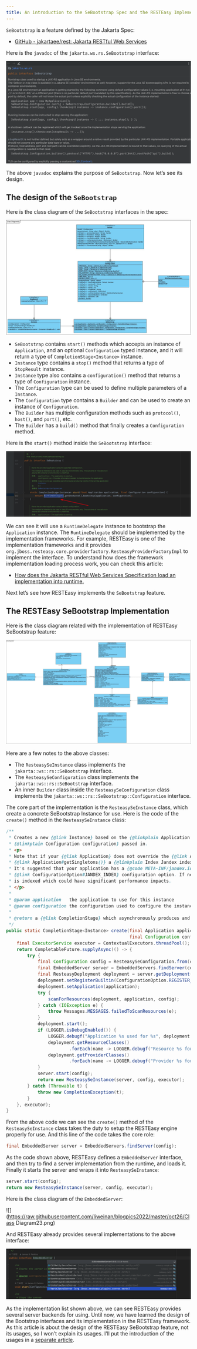 ```yaml
---
title: An introduction to the SeBootstrap Spec and the RESTEasy Implementation
--- 
```


`SeBootstrap` is a feature defined by the Jakarta Spec:

- [GitHub - jakartaee/rest: Jakarta RESTful Web Services](https://github.com/jakartaee/rest)

Here is the `javadoc` of the `jakarta.ws.rs.SeBootstrap` interface:

![](https://raw.githubusercontent.com/liweinan/blogpics2022/master/oct26/9DBD8875-2B0E-4272-980D-904218367095.png)

The above `javadoc` explains the purpose of `SeBootstrap`. Now let’s see its design.

## The design of the `SeBootstrap`

Here is the class diagram of the `SeBootstrap` interfaces in the spec:

![](https://raw.githubusercontent.com/liweinan/blogpics2022/master/oct26/sebootstrap.jpg)

- `SeBootstrap` contains `start()` methods which accepts an instance of `Application`, and an optional `Configuration` typed instance, and it will return a type of `CompletionStage<Instance>` instance.
- `Instance` type contains a `stop()` method that returns a type of `StopResult` instance.
- `Instance` type also contains a `configuration()` method that returns a type of `Configuration` instance.
- The `Configuration` type can be used to define multiple parameters of a `Instance`.
- The `Configuration` type contains a `Builder` and can be used to create an instance of `Configuration`.
- The `Builder` has multiple configuration methods such as `protocol()`, `host()`, and `port()`, etc.
- The `Builder` has a `build()` method that finally creates a `Configuration` method.

Here is the `start()` method inside the `SeBootstrap` interface:

![](https://raw.githubusercontent.com/liweinan/blogpics2022/master/oct26/E6A4BEAE-6C75-46CB-B3CF-2340D3D7BC53.png)

We can see it will use a `RuntimeDelegate` instance to bootstrap the `Application` instance. The `RuntimeDelegate` should be implemented by the implementation frameworks. For example, RESTEasy is one of the implementation frameworks and it provides `org.jboss.resteasy.core.providerfactory.ResteasyProviderFactoryImpl` to implement the interface. To understand how does the framework implementation loading process work, you can check this article:

- [How does the Jakarta RESTful Web Services Specification load an implementation into runtime.](https://weinan.io/2022/10/25/jakarta-spec.html)

Next let’s see how RESTEasy implements the `SeBootstrap` feature.

## The RESTEasy SeBootstrap Implementation

Here is the class diagram related with the implementation of RESTEasy SeBootstrap feature:

![](https://raw.githubusercontent.com/liweinan/blogpics2022/master/oct26/resteasy_sebootstrap_impl.jpg)

Here are a few notes to the above classes:

- The `ResteasySeInstance` class implements the `jakarta::ws::rs::SeBootstrap` interface.
- The `ResteasySeConfiguration` class implements the `jakarta::ws::rs::SeBootstrap` interface.
- An inner `Builder` class inside the `ResteasySeConfiguration` class implements the `jakarta::ws::rs::SeBootstrap::Configuration` interface.

The core part of the implementation is the `ResteasySeInstance` class, which create a concrete SeBootstrap Instance for use. Here is the code of the `create()` method in the `ResteasySeInstance` class:

```java
/**
 * Creates a new {@link Instance} based on the {@linkplain Application application} and
 * {@linkplain Configuration configuration} passed in.
 * <p>
 * Note that if your {@link Application} does not override the {@link Application#getClasses()} or
 * {@link Application#getSingletons()} a {@linkplain Index Jandex index} is used to find resources and providers.
 * It's suggested that your application has a {@code META-INF/jandex.idx} or you provide an index with the
 * {@link ConfigurationOption#JANDEX_INDEX} configuration option. If neither of those exist, the class path itself
 * is indexed which could have significant performance impacts.
 * </p>
 *
 * @param application   the application to use for this instance
 * @param configuration the configuration used to configure the instance
 *
 * @return a {@link CompletionStage} which asynchronously produces and {@link Instance}
 */
public static CompletionStage<Instance> create(final Application application,
                                               final Configuration configuration) {
    final ExecutorService executor = ContextualExecutors.threadPool();
    return CompletableFuture.supplyAsync(() -> {
        try {
            final Configuration config = ResteasySeConfiguration.from(configuration);
            final EmbeddedServer server = EmbeddedServers.findServer(config);
            final ResteasyDeployment deployment = server.getDeployment();
            deployment.setRegisterBuiltin(ConfigurationOption.REGISTER_BUILT_INS.getValue(config));
            deployment.setApplication(application);
            try {
                scanForResources(deployment, application, config);
            } catch (IOException e) {
                throw Messages.MESSAGES.failedToScanResources(e);
            }
            deployment.start();
            if (LOGGER.isDebugEnabled()) {
                LOGGER.debugf("Application %s used for %s", deployment.getApplication(), server);
                deployment.getResourceClasses()
                        .forEach(name -> LOGGER.debugf("Resource %s found for %s", name, server));
                deployment.getProviderClasses()
                        .forEach(name -> LOGGER.debugf("Provider %s found for %s", name, server));
            }
            server.start(config);
            return new ResteasySeInstance(server, config, executor);
        } catch (Throwable t) {
            throw new CompletionException(t);
        }
    }, executor);
}
```

From the above code we can see the `create()` method of the `ResteasySeInstance` class takes the duty to setup the RESTEasy engine properly for use. And this line of the code takes the core role:

```java
final EmbeddedServer server = EmbeddedServers.findServer(config);
```

As the code shown above, RESTEasy defines a `EmbeddedServer` interface, and then try to find a server implementation from the runtime, and loads it. Finally it starts the server and wraps it into `ResteasySeInstance`:

```java
server.start(config);
return new ResteasySeInstance(server, config, executor);
```

Here is the class diagram of the `EmbeddedServer`:

![](https://raw.githubusercontent.com/liweinan/blogpics2022/master/oct26/Class Diagram23.png)

And RESTEasy already provides several implementations to the above interface:

![](https://raw.githubusercontent.com/liweinan/blogpics2022/master/oct26/E934BF73-24FF-4931-A4EF-0B742C23009B.png)

As the implementation list shown above, we can see RESTEasy provides several server backends for using. Until now, we have learned the design of the Bootstrap interfaces and its implementation in the RESTEasy framework. As this article is about the design of the RESTEasy SeBootstrap feature, not its usages, so I won’t explain its usages. I’ll put the introduction of the usages in a [separate article](https://resteasy.dev/2022/11/01/sebootstrap-usage/).

